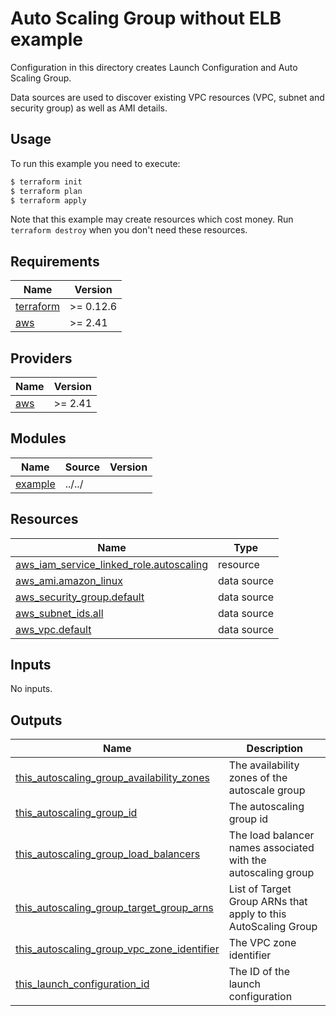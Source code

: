 # Auto Scaling Group without ELB example

Configuration in this directory creates Launch Configuration and Auto Scaling Group.

Data sources are used to discover existing VPC resources (VPC, subnet and security group) as well as AMI details.

## Usage

To run this example you need to execute:

```bash
$ terraform init
$ terraform plan
$ terraform apply
```

Note that this example may create resources which cost money. Run `terraform destroy` when you don't need these resources.

<!-- BEGINNING OF PRE-COMMIT-TERRAFORM DOCS HOOK -->
## Requirements

| Name | Version |
|------|---------|
| <a name="requirement_terraform"></a> [terraform](#requirement\_terraform) | >= 0.12.6 |
| <a name="requirement_aws"></a> [aws](#requirement\_aws) | >= 2.41 |

## Providers

| Name | Version |
|------|---------|
| <a name="provider_aws"></a> [aws](#provider\_aws) | >= 2.41 |

## Modules

| Name | Source | Version |
|------|--------|---------|
| <a name="module_example"></a> [example](#module\_example) | ../../ |  |

## Resources

| Name | Type |
|------|------|
| [aws_iam_service_linked_role.autoscaling](https://registry.terraform.io/providers/hashicorp/aws/latest/docs/resources/iam_service_linked_role) | resource |
| [aws_ami.amazon_linux](https://registry.terraform.io/providers/hashicorp/aws/latest/docs/data-sources/ami) | data source |
| [aws_security_group.default](https://registry.terraform.io/providers/hashicorp/aws/latest/docs/data-sources/security_group) | data source |
| [aws_subnet_ids.all](https://registry.terraform.io/providers/hashicorp/aws/latest/docs/data-sources/subnet_ids) | data source |
| [aws_vpc.default](https://registry.terraform.io/providers/hashicorp/aws/latest/docs/data-sources/vpc) | data source |

## Inputs

No inputs.

## Outputs

| Name | Description |
|------|-------------|
| <a name="output_this_autoscaling_group_availability_zones"></a> [this\_autoscaling\_group\_availability\_zones](#output\_this\_autoscaling\_group\_availability\_zones) | The availability zones of the autoscale group |
| <a name="output_this_autoscaling_group_id"></a> [this\_autoscaling\_group\_id](#output\_this\_autoscaling\_group\_id) | The autoscaling group id |
| <a name="output_this_autoscaling_group_load_balancers"></a> [this\_autoscaling\_group\_load\_balancers](#output\_this\_autoscaling\_group\_load\_balancers) | The load balancer names associated with the autoscaling group |
| <a name="output_this_autoscaling_group_target_group_arns"></a> [this\_autoscaling\_group\_target\_group\_arns](#output\_this\_autoscaling\_group\_target\_group\_arns) | List of Target Group ARNs that apply to this AutoScaling Group |
| <a name="output_this_autoscaling_group_vpc_zone_identifier"></a> [this\_autoscaling\_group\_vpc\_zone\_identifier](#output\_this\_autoscaling\_group\_vpc\_zone\_identifier) | The VPC zone identifier |
| <a name="output_this_launch_configuration_id"></a> [this\_launch\_configuration\_id](#output\_this\_launch\_configuration\_id) | The ID of the launch configuration |
<!-- END OF PRE-COMMIT-TERRAFORM DOCS HOOK -->
